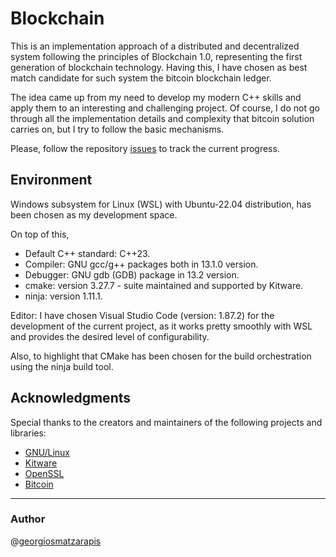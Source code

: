 # Blockchain

This is an implementation approach of a distributed and decentralized system following the principles of Blockchain 1.0, representing the first generation of blockchain technology. Having this, I have chosen as best match candidate for such system the bitcoin blockchain ledger.

The idea came up from my need to develop my modern C++ skills and apply them to an interesting and challenging project. Of course, I do not go through all the implementation details and complexity that bitcoin solution carries on, but I try to follow the basic mechanisms.

Please, follow the repository [issues](https://github.com/georgiosmatzarapis/blockchain/issues) to track the current progress.

## Environment

Windows subsystem for Linux (WSL) with Ubuntu-22.04 distribution, has been chosen as my development space.

On top of this,

- Default C++ standard: C++23.
- Compiler: GNU gcc/g++ packages both in 13.1.0 version.
- Debugger: GNU gdb (GDB) package in 13.2 version.
- cmake: version 3.27.7 - suite maintained and supported by Kitware.
- ninja: version 1.11.1.

Editor: I have chosen Visual Studio Code (version: 1.87.2) for the development of the current project, as it works pretty smoothly with WSL and provides the desired level of configurability.

Also, to highlight that CMake has been chosen for the build orchestration using the ninja build tool.

## Acknowledgments

Special thanks to the creators and maintainers of the following projects and libraries:

- [GNU/Linux](https://www.gnu.org/gnu/linux-and-gnu.en.html)
- [Kitware](https://kitware.com/cmake)
- [OpenSSL](https://www.openssl.org/)
- [Bitcoin](https://github.com/bitcoin/bitcoin)

---

### Author

@[georgiosmatzarapis](https://georgiosmatzarapis.com)
